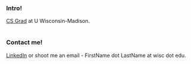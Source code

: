 ### Intro!
<a href="https://goo.gl/xutPuA">CS Grad</a> at U Wisconsin-Madison.<br><br>

### Contact me!
<a href="https://https://goo.gl/3Cw4kF">LinkedIn</a> or shoot me an email - FirstName dot LastName at wisc dot edu.
